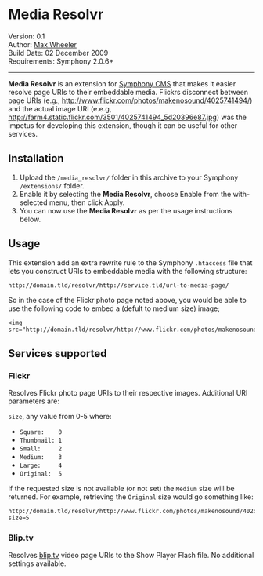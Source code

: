 # Media Resolvr #

Version: 0.1  
Author: [Max Wheeler](http://makenosound.com)  
Build Date: 02 December 2009  
Requirements: Symphony 2.0.6+

***

**Media Resolvr** is an extension for [Symphony CMS](http://symphony-cms.com/) that makes it easier resolve page URIs to their embeddable media. Flickrs disconnect between page URIs (e.g., <http://www.flickr.com/photos/makenosound/4025741494/>) and the actual image URI (e.e.g, <http://farm4.static.flickr.com/3501/4025741494_5d20396e87.jpg>) was the impetus for developing this extension, though it can be useful for other services.

## Installation ##

1. Upload the `/media_resolvr/` folder in this archive to your Symphony `/extensions/` folder.
2. Enable it by selecting the **Media Resolvr**, choose Enable from the with-selected menu, then click Apply.
3. You can now use the **Media Resolvr** as per the usage instructions below.

## Usage ##

This extension add an extra rewrite rule to the Symphony `.htaccess` file that lets you construct URIs to embeddable media with the following structure:

    http://domain.tld/resolvr/http://service.tld/url-to-media-page/

So in the case of the Flickr photo page noted above, you would be able to use the following code to embed a (defult to medium size) image;

    <img src="http://domain.tld/resolvr/http://www.flickr.com/photos/makenosound/4025741494/"/>

## Services supported ##
### Flickr ###

Resolves Flickr photo page URIs to their respective images. Additional URI parameters are:

`size`, any value from 0-5 where:

  * `Square:    0`
  * `Thumbnail: 1`
  * `Small:     2`
  * `Medium:    3`
  * `Large:     4`
  * `Original:  5`

If the requested size is not available (or not set) the `Medium` size will be returned. For example, retrieving the `Original` size would go something like:

    http://domain.tld/resolvr/http://www.flickr.com/photos/makenosound/4025741494/?size=5

### Blip.tv ###

Resolves [blip.tv](http://blip.tv/) video page URIs to the Show Player Flash file. No additional settings available.
